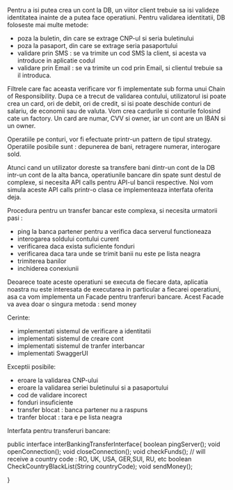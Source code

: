 Pentru a isi putea crea un cont la DB, un viitor client trebuie sa isi valideze identitatea inainte de a putea face operatiuni.
Pentru validarea identitatii, DB foloseste mai multe metode:
- poza la buletin, din care se extrage CNP-ul si seria buletinului
- poza la pasaport, din care se extrage seria pasaportului
- validare prin SMS : se va trimite un cod SMS la client, si acesta va introduce in aplicatie codul
- validare prin Email : se va trimite un cod prin Email, si clientul trebuie sa il introduca.

Filtrele care fac aceasta verificare vor fi implementate sub forma unui Chain of Responsibility.
Dupa ce a trecut de validarea contului, utilizatorul isi poate crea un card, ori de debit, ori de credit, si isi poate deschide conturi de salariu, de economii sau de valuta. 
Vom crea cardurile si conturile folosind cate un factory.
Un card are numar, CVV si owner, iar un cont are un IBAN si un owner.

Operatiile pe conturi, vor fi efectuate printr-un pattern de tipul strategy. Operatiile posibile sunt : depunerea de bani, retragere numerar, interogare sold.

Atunci cand un utilizator doreste sa transfere bani dintr-un cont de la DB intr-un cont de la alta banca, operatiunile bancare din spate sunt destul de complexe, si necesita API calls pentru API-ul bancii respective. Noi vom simula aceste API calls printr-o clasa ce implementeaza interfata oferita deja.

Procedura pentru un transfer bancar este complexa, si necesita urmatorii pasi : 
- ping la banca partener pentru a verifica daca serverul functioneaza
- interogarea soldului contului curent
- verificarea daca exista suficiente fonduri
- verificarea daca tara unde se trimit banii nu este pe lista neagra
- trimiterea banilor
- inchiderea conexiunii

Deoarece toate aceste operatiuni se executa de fiecare data, aplicatia noastra nu este interesata de executarea in particular a fiecarei operatiuni, asa ca vom implementa un Facade pentru tranferuri bancare.
Acest Facade va avea doar o singura metoda : send money 


Cerinte:

- implementati sistemul de verificare a identitatii
- implementati sistemul de creare cont
- implementati sistemul de tranfer interbancar
- implementati SwaggerUI

Exceptii posibile:

- eroare la validarea CNP-ului
- eroare la validarea seriei buletinului si a pasaportului
- cod de validare incorect
- fonduri insuficiente
- transfer blocat : banca partener nu a raspuns
- tranfer blocat : tara e pe lista neagra








Interfata pentru transferuri bancare:

public interface interBankingTransferInterface{
    	boolean pingServer();
	void openConnection();
	void closeConnection();
	void checkFunds();
	// will receive a country code : RO, UK, USA, GER,SUI, RU, etc
	boolean CheckCountryBlackList(String countryCode);
	void sendMoney();
	
}
